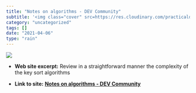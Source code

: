 ```yaml
---
title: "Notes on algorithms - DEV Community"
subtitle: '<img class="cover" src=https://res.cloudinary.com/practicaldev/image/fetch/s--lwzX09BG--/c_imagga_sc...'
category: "uncategorized"
tags: []
date: "2021-04-06"
type: "rain"
---
```

<img class="cover" src=https://res.cloudinary.com/practicaldev/image/fetch/s--lwzX09BG--/c_imagga_scale,f_auto,fl_progressive,h_500,q_auto,w_1000/https://thepracticaldev.s3.amazonaws.com/i/xostdllclnv7e09tri35.jpeg>



* **Web site excerpt:** Review in a straightforward manner the complexity of the key sort algorithms

* **Link to site:** **[Notes on algorithms - DEV Community](https://dev.to/hexangel616/notes-on-algorithms-36pi)**